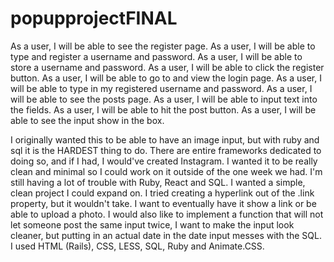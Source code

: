 # popupprojectFINAL

As a user, I will be able to see the register page.
As a user, I will be able to type and register a username and password.
As a user, I will be able to store a username and password.
As a user, I will be able to click the register button.
As a user, I will be able to go to and view the login page.
As a user, I will be able to type in my registered username and password.
As a user, I will be able to see the posts page.
As a user, I will be able to input text into the fields.
As a user, I will be able to hit the post button.
As a user, I will be able to see the input show in the box.




I originally wanted this to be able to have an image input, but with ruby and sql it is the HARDEST thing to do.
There are entire frameworks dedicated to doing so, and if I had, I would've created Instagram.
I wanted it to be really clean and minimal so I could work on it outside of the one week we had.
I'm still having a lot of trouble with Ruby, React and SQL. I wanted a simple, clean project I could expand on.
I tried creating a hyperlink out of the .link property, but it wouldn't take.
I want to eventually have it show a link or be able to upload a photo. I would also like to implement a function
that will not let someone post the same input twice, I want to make the input look cleaner, but putting in an 
actual date in the date input messes with the SQL.
I used HTML (Rails), CSS, LESS, SQL, Ruby and Animate.CSS.
